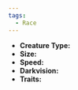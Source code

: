 ```yaml
---
tags:
  - Race
---
```

- **Creature Type:**
- **Size:**
- **Speed:**
- **Darkvision:**
- **Traits:**
